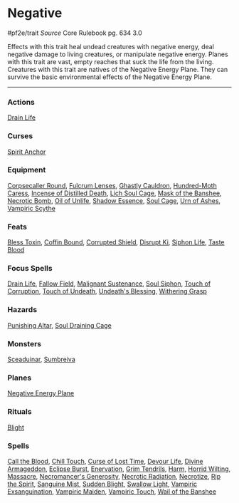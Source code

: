 # Negative
#pf2e/trait 
*Source* Core Rulebook pg. 634 3.0

Effects with this trait heal undead creatures with negative energy, deal negative damage to living creatures, or manipulate negative energy. Planes with this trait are vast, empty reaches that suck the life from the living. Creatures with this trait are natives of the Negative Energy Plane. They can survive the basic environmental effects of the Negative Energy Plane.

---

### Actions
[Drain Life](Drain%20Life.md)

### Curses
[Spirit Anchor](Spirit%20Anchor)

### Equipment
[Corpsecaller Round](Corpsecaller%20Round), [Fulcrum Lenses](Fulcrum%20Lenses), [Ghastly Cauldron](Ghastly%20Cauldron), [Hundred-Moth Caress](Hundred-Moth%20Caress), [Incense of Distilled Death](Incense%20of%20Distilled%20Death), [Lich Soul Cage](Lich%20Soul%20Cage), [Mask of the Banshee](Mask%20of%20the%20Banshee), [Necrotic Bomb](Necrotic%20Bomb), [Oil of Unlife](Oil%20of%20Unlife), [Shadow Essence](Shadow%20Essence), [Soul Cage](Soul%20Cage), [Urn of Ashes](Urn%20of%20Ashes), [Vampiric Scythe](Vampiric%20Scythe)

### Feats
[Bless Toxin](Bless%20Toxin), [Coffin Bound](Coffin%20Bound), [Corrupted Shield](Corrupted%20Shield), [Disrupt Ki](Disrupt%20Ki), [Siphon Life](Siphon%20Life), [Taste Blood](Taste%20Blood)

### Focus Spells
[Drain Life](Drain%20Life.md), [Fallow Field](Fallow%20Field.md), [Malignant Sustenance](Malignant%20Sustenance.md), [Soul Siphon](Soul%20Siphon.md), [Touch of Corruption](Touch%20of%20Corruption.md), [Touch of Undeath](Touch%20of%20Undeath.md), [Undeath's Blessing](Undeath's%20Blessing.md), [Withering Grasp](Withering%20Grasp.md)

### Hazards
[Punishing Altar](Punishing%20Altar), [Soul Draining Cage](Soul%20Draining%20Cage)

### Monsters
[Sceaduinar](Sceaduinar), [Sumbreiva](Sumbreiva)

### Planes
[Negative Energy Plane](Negative%20Energy%20Plane)

### Rituals
[Blight](Blight.md)

### Spells
[Call the Blood](Call%20the%20Blood.md), [Chill Touch](Chill%20Touch.md), [Curse of Lost Time](Curse%20of%20Lost%20Time.md), [Devour Life](Devour%20Life.md), [Divine Armageddon](Divine%20Armageddon.md), [Eclipse Burst](Eclipse%20Burst.md), [Enervation](Enervation.md), [Grim Tendrils](Grim%20Tendrils.md), [Harm](Harm.md), [Horrid Wilting](Horrid%20Wilting.md), [Massacre](Massacre.md), [Necromancer's Generosity](Necromancer's%20Generosity.md), [Necrotic Radiation](Necrotic%20Radiation.md), [Necrotize](Necrotize.md), [Rip the Spirit](Rip%20the%20Spirit.md), [Sanguine Mist](Sanguine%20Mist.md), [Sudden Blight](Sudden%20Blight.md), [Swallow Light](Swallow%20Light.md), [Vampiric Exsanguination](Vampiric%20Exsanguination.md), [Vampiric Maiden](Vampiric%20Maiden.md), [Vampiric Touch](Vampiric%20Touch.md), [Wail of the Banshee](Wail%20of%20the%20Banshee.md)